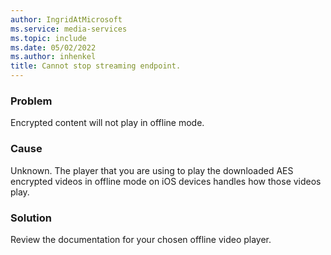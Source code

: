 ```yaml
---
author: IngridAtMicrosoft
ms.service: media-services
ms.topic: include
ms.date: 05/02/2022
ms.author: inhenkel
title: Cannot stop streaming endpoint.
---
```


<!-- 2201160050000370 -->

### Problem

Encrypted content will not play in offline mode.

### Cause

Unknown. The player that you are using to play the downloaded AES encrypted videos in offline mode on iOS devices handles how those videos play.

### Solution

Review the documentation for your chosen offline video player.
